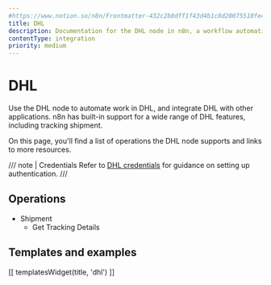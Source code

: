 ```yaml
---
#https://www.notion.so/n8n/Frontmatter-432c2b8dff1f43d4b1c8d20075510fe4
title: DHL
description: Documentation for the DHL node in n8n, a workflow automation platform. Includes details of operations and configuration, and links to examples and credentials information.
contentType: integration
priority: medium
---
```


# DHL

Use the DHL node to automate work in DHL, and integrate DHL with other applications. n8n has built-in support for a wide range of DHL features, including tracking shipment. 

On this page, you'll find a list of operations the DHL node supports and links to more resources.

/// note | Credentials
Refer to [DHL credentials](/integrations/builtin/credentials/dhl/) for guidance on setting up authentication. 
///

## Operations

* Shipment
    * Get Tracking Details

## Templates and examples

<!-- see https://www.notion.so/n8n/Pull-in-templates-for-the-integrations-pages-37c716837b804d30a33b47475f6e3780 -->
[[ templatesWidget(title, 'dhl') ]]
